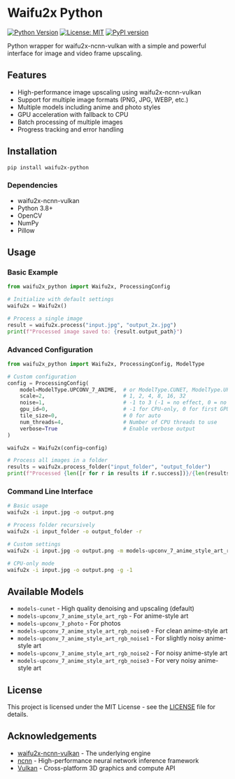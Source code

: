 # Waifu2x Python

[![Python Version](https://img.shields.io/badge/python-3.8+-blue.svg)](https://www.python.org/downloads/)
[![License: MIT](https://img.shields.io/badge/License-MIT-yellow.svg)](https://opensource.org/licenses/MIT)
[![PyPI version](https://badge.fury.io/py/waifu2x-python.svg)](https://badge.fury.io/py/waifu2x-python)

Python wrapper for waifu2x-ncnn-vulkan with a simple and powerful interface for image and video frame upscaling.

## Features

- High-performance image upscaling using waifu2x-ncnn-vulkan
- Support for multiple image formats (PNG, JPG, WEBP, etc.)
- Multiple models including anime and photo styles
- GPU acceleration with fallback to CPU
- Batch processing of multiple images
- Progress tracking and error handling

## Installation

```bash
pip install waifu2x-python
```

### Dependencies

- waifu2x-ncnn-vulkan
- Python 3.8+
- OpenCV
- NumPy
- Pillow

## Usage

### Basic Example

```python
from waifu2x_python import Waifu2x, ProcessingConfig

# Initialize with default settings
waifu2x = Waifu2x()

# Process a single image
result = waifu2x.process("input.jpg", "output_2x.jpg")
print(f"Processed image saved to: {result.output_path}")
```

### Advanced Configuration

```python
from waifu2x_python import Waifu2x, ProcessingConfig, ModelType

# Custom configuration
config = ProcessingConfig(
    model=ModelType.UPCONV_7_ANIME,  # or ModelType.CUNET, ModelType.UP_PHOTO, etc.
    scale=2,                         # 1, 2, 4, 8, 16, 32
    noise=1,                         # -1 to 3 (-1 = no effect, 0 = no noise reduction, 1-3 = noise reduction level)
    gpu_id=0,                        # -1 for CPU-only, 0 for first GPU, 1 for second GPU, etc.
    tile_size=0,                     # 0 for auto
    num_threads=4,                   # Number of CPU threads to use
    verbose=True                     # Enable verbose output
)

waifu2x = Waifu2x(config=config)

# Process all images in a folder
results = waifu2x.process_folder("input_folder", "output_folder")
print(f"Processed {len([r for r in results if r.success])}/{len(results)} images successfully")
```

### Command Line Interface

```bash
# Basic usage
waifu2x -i input.jpg -o output.png

# Process folder recursively
waifu2x -i input_folder -o output_folder -r

# Custom settings
waifu2x -i input.jpg -o output.png -m models-upconv_7_anime_style_art_rgb -s 2 -n 1 -g 0 -t 200

# CPU-only mode
waifu2x -i input.jpg -o output.png -g -1
```

## Available Models

- `models-cunet` - High quality denoising and upscaling (default)
- `models-upconv_7_anime_style_art_rgb` - For anime-style art
- `models-upconv_7_photo` - For photos
- `models-upconv_7_anime_style_art_rgb_noise0` - For clean anime-style art
- `models-upconv_7_anime_style_art_rgb_noise1` - For slightly noisy anime-style art
- `models-upconv_7_anime_style_art_rgb_noise2` - For noisy anime-style art
- `models-upconv_7_anime_style_art_rgb_noise3` - For very noisy anime-style art

## License

This project is licensed under the MIT License - see the [LICENSE](LICENSE) file for details.

## Acknowledgements

- [waifu2x-ncnn-vulkan](https://github.com/nihui/waifu2x-ncnn-vulkan) - The underlying engine
- [ncnn](https://github.com/Tencent/ncnn) - High-performance neural network inference framework
- [Vulkan](https://www.vulkan.org/) - Cross-platform 3D graphics and compute API